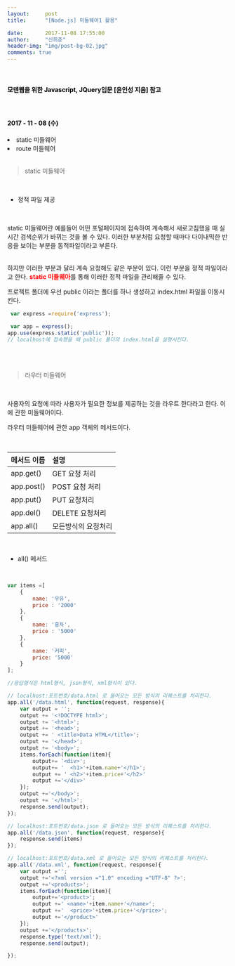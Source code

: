 ```yaml
---
layout:     post
title:      "[Node.js] 미들웨어1 활용"

date:       2017-11-08 17:55:00
author:     "신희준"
header-img: "img/post-bg-02.jpg"
comments: true
---
```


<head>
 <meta property="og:type" content="website">
 <meta property="og:title" content="노드js 미들웨어2">
 <meta property="og:description" content="노드js 미들웨어2">
 <meta property="og:url" content="http://shj7242.github.io/2017/11/08/Nodejs2/">

 <meta name="twitter:card" content="summary">
  <meta name="twitter:title" content="노드js 미들웨어2">
  <meta name="twitter:description" content="노드js 미들웨어2">
  <meta name="FACEBOOK:domain" content="http://shj7242.github.io/2017/11/08/Nodejs2/">
  <meta name="facebook:card" content="summary">
   <meta name="facebook:title" content="노드js 미들웨어2">
   <meta name="facebook:description" content="노드js 미들웨어2">
   <meta name="facebook:domain" content="http://shj7242.github.io/2017/11/08/Nodejs2/">


 </head>

<br>
<H4 style ="font-weight:bold; color:black;"> 모덴웹을 위한 Javascript, JQuery입문 [윤인성 지음] 참고</H4>

<H4 style ="font-weight:bold; color:black;"> </H4>
<br>
<H4 style ="font-weight:bold; color : black">2017 - 11 - 08 (수)</H4>
<li>static 미들웨어</li>
<li>route 미들웨어</li>
<br>

> static 미들웨어

<br>

* 정적 파일 제공

<br>

static 미들웨어란 예를들어 어떤 포털페이지에 접속하여 계속해서 새로고침했을 때 실시간 검색순위가 바뀌는 것을 볼 수 있다. 이러한 부분처럼 요청할 때마다 다이내믹한 반응을 보이는 부분을 동적파일이라고 부른다.

<br>
 하지만 이러한 부분과 달리 계속 요청해도 같은 부분이 있다. 이런 부분을 정적 파일이라고 한다. <b style="color:red">static 미들웨아</b>를 통해 이러한 정적 파일을 관리해줄 수 있다.

 <br>

 프로젝트 폴더에 우선 public 이라는 폴더를 하나 생성하고 index.html 파일을 이동시킨다.

~~~javascript
 var express =require('express');

 var app = express();
app.use(express.static('public'));
// localhost에 접속했을 때 public 폴더의 index.html을 실행시킨다.
~~~

<br><br>

> 라우터 미들웨어

<br>

사용자의 요청에 따라 사용자가 필요한 정보를 제공하는 것을 라우트 한다라고 한다. 이에 관한 미들웨어이다.
<br>

라우터 미들웨어에 관한 app 객체의 메서드이다.

<br>

| 메서드 이름 |  설명  |
|:--------|:--------|
| app.get() | GET 요청 처리 |
| app.post() | POST 요청 처리 |
| app.put() | PUT 요청처리 |
| app.del() | DELETE 요청처리 |
| app.all() | 모든방식의 요청처리 |

<br>

* all() 메서드

<br>

~~~javascript
var items =[
    {
        name: '우유',
        price : '2000'
    },
    {
        name: '홍차',
        price : '5000'
    },
    {
        name: '커피',
        price: '5000'
    }
];

//응답형식은 html형식, json형식, xml형식이 있다.

// localhost:포트번호/data.html 로 들어오는 모든 방식의 리퀘스트를 처리한다.
app.all('/data.html', function(request, response){
    var output = '';
    output += '<!DOCTYPE html>';
    output += '<html>';
    output += '<head>';
    output += ' <title>Data HTML</title>';
    output += '</head>';
    output += '<body>';
    items.forEach(function(item){
        output+= '<div>';
        output+= '  <h1>'+item.name+'</h1>';
        output += ' <h2>'+item.price+'</h2>'
        output +='</div>'
    });
    output +='</body>';
    output += '</html>';
    response.send(output);
});

// localhost:포트번호/data.json 로 들어오는 모든 방식의 리퀘스트를 처리한다.
app.all('/data.json', function(request, response){
    response.send(items)
});

// localhost:포트번호/data.xml 로 들어오는 모든 방식의 리퀘스트를 처리한다.
app.all('/data.xml', function(request, response){
    var output ='';
    output +='<?xml version ="1.0" encoding ="UTF-8" ?>';
    output +='<products>';
    items.forEach(function(item){
        output+='<product>';
        output +=' <name>'+item.name+'</name>';
        output +='  <price>'+item.price+'</price>';
        output +='</product>'
    });
    output +='</products>';
    response.type('text/xml');
    response.send(output);

});
~~~
